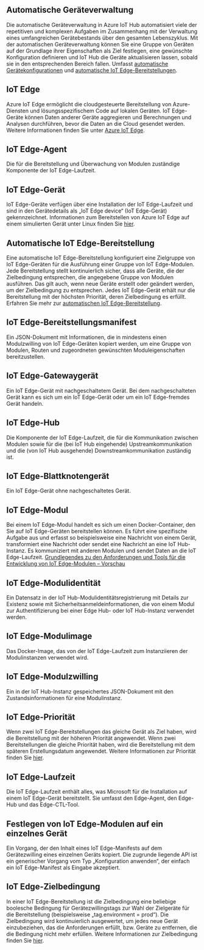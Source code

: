 ## <a name="automatic-device-management"></a>Automatische Geräteverwaltung
Die automatische Geräteverwaltung in Azure IoT Hub automatisiert viele der repetitiven und komplexen Aufgaben im Zusammenhang mit der Verwaltung eines umfangreichen Gerätebestands über den gesamten Lebenszyklus. Mit der automatischen Geräteverwaltung können Sie eine Gruppe von Geräten auf der Grundlage ihrer Eigenschaften als Ziel festlegen, eine gewünschte Konfiguration definieren und IoT Hub die Geräte aktualisieren lassen, sobald sie in den entsprechenden Bereich fallen.  Umfasst [automatische Gerätekonfigurationen](/articles/iot-hub/iot-hub-auto-device-config.md) und [automatische IoT Edge-Bereitstellungen](/articles/iot-edge/how-to-deploy-monitor.md).

## <a name="iot-edge"></a>IoT Edge
Azure IoT Edge ermöglicht die cloudgesteuerte Bereitstellung von Azure-Diensten und lösungsspezifischem Code auf lokalen Geräten. IoT Edge-Geräte können Daten anderer Geräte aggregieren und Berechnungen und Analysen durchführen, bevor die Daten an die Cloud gesendet werden. Weitere Informationen finden Sie unter [Azure IoT Edge](https://docs.microsoft.com/azure/iot-edge/).

## <a name="iot-edge-agent"></a>IoT Edge-Agent
Die für die Bereitstellung und Überwachung von Modulen zuständige Komponente der IoT Edge-Laufzeit.

## <a name="iot-edge-device"></a>IoT Edge-Gerät
IoT Edge-Geräte verfügen über eine Installation der IoT Edge-Laufzeit und sind in den Gerätedetails als „IoT Edge device“ (IoT Edge-Gerät) gekennzeichnet. Informationen zum Bereitstellen von Azure IoT Edge auf einem simulierten Gerät unter Linux finden Sie [hier](https://docs.microsoft.com/azure/iot-edge/tutorial-simulate-device-linux).

## <a name="iot-edge-automatic-deployment"></a>Automatische IoT Edge-Bereitstellung
Eine automatische IoT Edge-Bereitstellung konfiguriert eine Zielgruppe von IoT Edge-Geräten für die Ausführung einer Gruppe von IoT Edge-Modulen. Jede Bereitstellung stellt kontinuierlich sicher, dass alle Geräte, die der Zielbedingung entsprechen, die angegebene Gruppe von Modulen ausführen. Das gilt auch, wenn neue Geräte erstellt oder geändert werden, um der Zielbedingung zu entsprechen. Jedes IoT Edge-Gerät erhält nur die Bereitstellung mit der höchsten Priorität, deren Zielbedingung es erfüllt. Erfahren Sie mehr zur [automatischen IoT Edge-Bereitstellung](https://docs.microsoft.com/azure/iot-edge/module-deployment-monitoring).

## <a name="iot-edge-deployment-manifest"></a>IoT Edge-Bereitstellungsmanifest
Ein JSON-Dokument mit Informationen, die in mindestens einen Modulzwilling von IoT Edge-Geräten kopiert werden, um eine Gruppe von Modulen, Routen und zugeordneten gewünschten Moduleigenschaften bereitzustellen.

## <a name="iot-edge-gateway-device"></a>IoT Edge-Gatewaygerät
Ein IoT Edge-Gerät mit nachgeschaltetem Gerät. Bei dem nachgeschalteten Gerät kann es sich um ein IoT Edge-Gerät oder um ein IoT Edge-fremdes Gerät handeln.

## <a name="iot-edge-hub"></a>IoT Edge-Hub
Die Komponente der IoT Edge-Laufzeit, die für die Kommunikation zwischen Modulen sowie für die (bei IoT Hub eingehende) Upstreamkommunikation und die (von IoT Hub ausgehende) Downstreamkommunikation zuständig ist. 

## <a name="iot-edge-leaf-device"></a>IoT Edge-Blattknotengerät
Ein IoT Edge-Gerät ohne nachgeschaltetes Gerät. 

## <a name="iot-edge-module"></a>IoT Edge-Modul
Bei einem IoT Edge-Modul handelt es sich um einen Docker-Container, den Sie auf IoT Edge-Geräten bereitstellen können. Es führt eine spezifische Aufgabe aus und erfasst so beispielsweise eine Nachricht von einem Gerät, transformiert eine Nachricht oder sendet eine Nachricht an eine IoT Hub-Instanz. Es kommuniziert mit anderen Modulen und sendet Daten an die IoT Edge-Laufzeit. [Grundlegendes zu den Anforderungen und Tools für die Entwicklung von IoT Edge-Modulen – Vorschau](https://docs.microsoft.com/azure/iot-edge/module-development)

## <a name="iot-edge-module-identity"></a>IoT Edge-Modulidentität
Ein Datensatz in der IoT Hub-Modulidentitätsregistrierung mit Details zur Existenz sowie mit Sicherheitsanmeldeinformationen, die von einem Modul zur Authentifizierung bei einer Edge Hub- oder IoT Hub-Instanz verwendet werden.

## <a name="iot-edge-module-image"></a>IoT Edge-Modulimage
Das Docker-Image, das von der IoT Edge-Laufzeit zum Instanziieren der Modulinstanzen verwendet wird.

## <a name="iot-edge-module-twin"></a>IoT Edge-Modulzwilling
Ein in der IoT Hub-Instanz gespeichertes JSON-Dokument mit den Zustandsinformationen für eine Modulinstanz.

## <a name="iot-edge-priority"></a>IoT Edge-Priorität
Wenn zwei IoT Edge-Bereitstellungen das gleiche Gerät als Ziel haben, wird die Bereitstellung mit der höheren Priorität angewendet. Wenn zwei Bereitstellungen die gleiche Priorität haben, wird die Bereitstellung mit dem späteren Erstellungsdatum angewendet. Weitere Informationen zur Priorität finden Sie [hier](https://docs.microsoft.com/azure/iot-edge/module-deployment-monitoring#priority).

## <a name="iot-edge-runtime"></a>IoT Edge-Laufzeit
Die IoT Edge-Laufzeit enthält alles, was Microsoft für die Installation auf einem IoT Edge-Gerät bereitstellt. Sie umfasst den Edge-Agent, den Edge-Hub und das Edge-CTL-Tool.

## <a name="iot-edge-set-modules-to-a-single-device"></a>Festlegen von IoT Edge-Modulen auf ein einzelnes Gerät
Ein Vorgang, der den Inhalt eines IoT Edge-Manifests auf dem Gerätezwilling eines einzelnen Geräts kopiert. Die zugrunde liegende API ist ein generischer Vorgang vom Typ „Konfiguration anwenden“, der einfach ein IoT Edge-Manifest als Eingabe akzeptiert.

## <a name="iot-edge-target-condition"></a>IoT Edge-Zielbedingung
In einer IoT Edge-Bereitstellung ist die Zielbedingung eine beliebige boolesche Bedingung für Gerätezwillingstags zur Wahl der Zielgeräte für die Bereitstellung (beispielsweise „tag.environment = prod“). Die Zielbedingung wird kontinuierlich ausgewertet, um jedes neue Gerät einzubeziehen, das die Anforderungen erfüllt, bzw. Geräte zu entfernen, die die Bedingung nicht mehr erfüllen. Weitere Informationen zur Zielbedingung finden Sie [hier](https://docs.microsoft.com/azure/iot-edge/module-deployment-monitoring#target-condition).